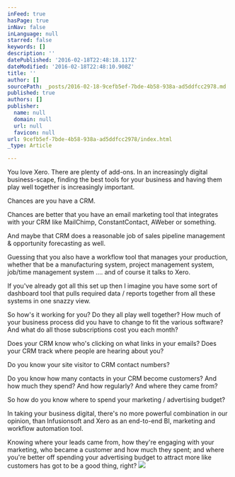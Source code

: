 ```yaml
---
inFeed: true
hasPage: true
inNav: false
inLanguage: null
starred: false
keywords: []
description: ''
datePublished: '2016-02-18T22:48:18.117Z'
dateModified: '2016-02-18T22:48:10.908Z'
title: ''
author: []
sourcePath: _posts/2016-02-18-9cefb5ef-7bde-4b58-938a-ad5ddfcc2978.md
published: true
authors: []
publisher:
  name: null
  domain: null
  url: null
  favicon: null
url: 9cefb5ef-7bde-4b58-938a-ad5ddfcc2978/index.html
_type: Article

---
```

You love Xero. There are plenty of add-ons. In an increasingly digital business-scape, finding the best tools for your business and having them play well together is increasingly important.

Chances are you have a CRM. 

Chances are better that you have an email marketing tool that integrates with your CRM like MailChimp, ConstantContact, AWeber or something.

And maybe that CRM does a reasonable job of sales pipeline management & opportunity forecasting as well.

Guessing that you also have a workflow tool that manages your production, whether that be a manufacturing system, project management system, job/time management system .... and of course it talks to Xero.

If you've already got all this set up then I imagine you have some sort of dashboard tool that pulls required data / reports together from all these systems in one snazzy view.

So how's it working for you? Do they all play well together? How much of your business process did you have to change to fit the various software? And what do all those subscriptions cost you each month?

Does your CRM know who's clicking on what links in your emails? Does your CRM track where people are hearing about you? 

Do you know your site visitor to CRM contact numbers?

Do you know how many contacts in your CRM become customers? And how much they spend? And how regularly? And where they came from?

So how do you know where to spend your marketing / advertising budget?

In taking your business digital, there's no more powerful combination in our opinion, than Infusionsoft and Xero as an end-to-end BI, marketing and workflow automation tool.

Knowing where your leads came from, how they're engaging with your marketing, who became a customer and how much they spent; and where you're better off spending your advertising budget to attract more like customers has got to be a good thing, right?
![](https://the-grid-user-content.s3-us-west-2.amazonaws.com/f79fda07-38cf-4e0a-b94f-0a019d3dbf25.gif)